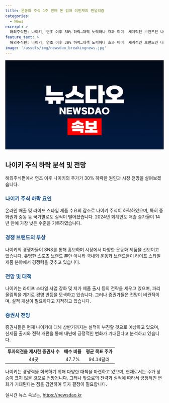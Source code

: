 ```yaml
---
title: 운동화 주식 1주 판매 돈 없어 이민재의 쩐널리즘
categories:
  - News
excerpt: >
  해외주식편: 나이키, 연초 이후 30% 하락…대책 노력하나 효과 미미  세계적인 브랜드인 나이키가 온라인 매출 감소와 라이프 스타일 제품 수요 감소 등으로 어려움을 겪고 있다. 이로 인해 2024년 회계연도 매출은 1% 늘었지만, 코로나19 이전 수준으로는 14년 만에 가장 낮은 증가율을 기록했다. 또한, 경쟁사들의 부상으로 시장에서의 나이키의 지배력이 흔들리고 있다. 하반기 턴어라운드 가능성은 희미하며, 내년까지도 우울한 내년 실적 전망이 제기되고 있다.
feature_text: >
  해외주식편: 나이키, 연초 이후 30% 하락…대책 노력하나 효과 미미  세계적인 브랜드인 나이키가 온라인 매출 감소와 라이프 스타일 제품 수요 감소 등으로 어려움을 겪고 있다. 이로 인해 2024년 회계연도 매출은 1% 늘었지만, 코로나19 이전 수준으로는 14년 만에 가장 낮은 증가율을 기록했다. 또한, 경쟁사들의 부상으로 시장에서의 나이키의 지배력이 흔들리고 있다. 하반기 턴어라운드 가능성은 희미하며, 내년까지도 우울한 내년 실적 전망이 제기되고 있다.
image: '/assets/img/newsdao_breakingnews.jpg'
---
```


<p><img src="/assets/img/newsdao_breakingnews.jpg" alt="bookingtag 속보" /></p>

<h2 data-ke-size="size26">나이키 주식 하락 분석 및 전망</h2>

<p data-ke-size="size16">해외주식편에서 연초 이후 나이키의 주가가 30% 하락한 원인과 시장 전망을 살펴보겠습니다.</p>

<h3><b><span style="color: #1a5490;">나이키 주식 하락 요인</span></b></h3>

<p data-ke-size="size16">온라인 매출 및 라이프 스타일 제품 수요의 감소로 나이키 주식이 하락하였으며, 특히 중화권과 중동 등 국가별로도 실적이 떨어졌습니다. 2024년 회계연도 매출 증가율이 14년 만에 가장 낮은 수준을 기록하였습니다.</p>

<h3><b><span style="color: #1a5490;">경쟁 브랜드의 부상</span></b></h3>

<p data-ke-size="size16">나이키의 경쟁자들이 SNS를 통해 홍보하며 시장에서 다양한 운동화 제품을 선보이고 있습니다. 유명한 스포츠 브랜드 뿐만 아니라 국내외 운동화 브랜드들이 라이프 스타일 제품 분야에서 경쟁력을 갖추고 있습니다.</p>

<h3><b><span style="color: #1a5490;">전망 및 대책</span></b></h3>

<p data-ke-size="size16">나이키는 라이프 스타일 사업 강화 및 저가 제품 출시 등의 전략을 세우고 있으며, 파리 올림픽을 계기로 경영 반등을 모색하고 있습니다. 그러나 증권가들은 전망이 비관적이며, 실적 개선이 필요하다고 지적하고 있습니다.</p>

<h3><b><span style="color: #1a5490;">증권사 전망</span></b></h3>

<p data-ke-size="size16">증권사들은 현재 나이키에 대해 상반기까지는 실적이 부진할 것으로 예상하고 있으며, 신제품 출시와 전략 개편을 통해 내년에 긍정적인 변화가 기대된다고 분석하고 있습니다.</p>

<table>
    <tbody>
        <tr>
            <td style="text-align: center; height: 17px;"><b>투자의견을 제시한 증권사 수</b></td>
            <td style="text-align: center; height: 17px;"><b>매수 비율</b></td>
            <td style="text-align: center; height: 17px;"><b>평균 목표 주가</b></td>
        </tr>
        <tr>
            <td style="text-align: center; height: 17px;">44곳</td>
            <td style="text-align: center; height: 17px;">47.7%</td>
            <td style="text-align: center; height: 17px;">94.14달러</td>
        </tr>
    </tbody>
</table>

<p data-ke-size="size16">나이키는 경쟁력을 회복하기 위해 다양한 대책을 마련하고 있으며, 현재로서는 주가 상승이 크지 않을 것으로 전망됩니다. 그러나 앞으로의 전략과 실적에 따라서 긍정적인 변화가 기대된다는 점을 감안하여 투자 결정이 필요합니다.</p>
실시간 뉴스 속보는, <a href="https://newsdao.kr" rel="dofollow">https://newsdao.kr</a>


